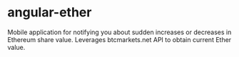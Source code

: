 # angular-ether
Mobile application for notifying you about sudden increases or decreases in Ethereum share value. Leverages btcmarkets.net API to obtain current Ether value.
